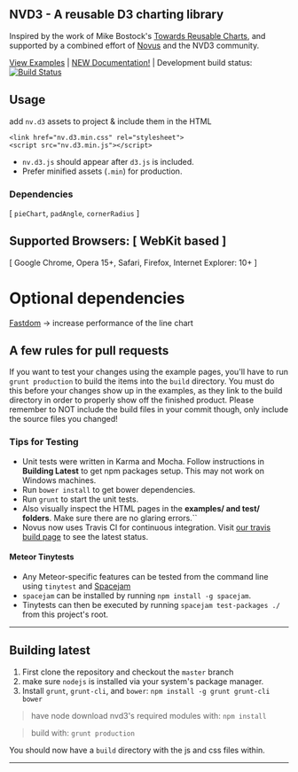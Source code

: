 <!-- @format -->

## NVD3 - A reusable D3 charting library

Inspired by the work of Mike Bostock's [Towards Reusable Charts](http://bost.ocks.org/mike/chart/), and supported by a combined effort of [Novus](http://www.novus.com) and the NVD3 community.

[View Examples](http://nvd3-community.github.io/nvd3/) | [NEW Documentation!](http://nvd3-community.github.io/nvd3/examples/documentation.html) | Development build status: [![Build Status](https://travis-ci.org/novus/nvd3.svg?branch=master)](https://travis-ci.org/novus/nvd3)

## Usage

add `nv.d3` assets to project & include them in the HTML

```
<link href="nv.d3.min.css" rel="stylesheet">
<script src="nv.d3.min.js"></script>
```

- `nv.d3.js` should appear after `d3.js` is included.
- Prefer minified assets (`.min`) for production.

### Dependencies

[ `pieChart`, `padAngle`, `cornerRadius` ]

## Supported Browsers: [ WebKit based ]

[ Google Chrome, Opera 15+, Safari, Firefox, Internet Explorer: 10+ ]

# Optional dependencies

[Fastdom](https://github.com/wilsonpage/fastdom) -> increase performance of the line chart

## A few rules for pull requests

If you want to test your changes using the example pages,
you'll have to run `grunt production` to build the items into the `build` directory.
You must do this before your changes show up in the examples, as they link to the build directory
in order to properly show off the finished product.
Please remember to NOT include the build files in your commit though,
only include the source files you changed!

### Tips for Testing

- Unit tests were written in Karma and Mocha. Follow instructions in **Building Latest** to get npm packages setup. This may not work on Windows machines.
- Run `bower install` to get bower dependencies.
- Run `grunt` to start the unit tests.
- Also visually inspect the HTML pages in the **examples/ and test/ folders**. Make sure there are no glaring errors.``
- Novus now uses Travis CI for continuous integration. Visit [our travis build page](https://travis-ci.org/novus/nvd3/) to see the latest status.

#### Meteor Tinytests

- Any Meteor-specific features can be tested from the command line using `tinytest` and [Spacejam](https://www.npmjs.com/package/spacejam)
- `spacejam` can be installed by running `npm install -g spacejam`.
- Tinytests can then be executed by running `spacejam test-packages ./` from this project's root.

---

## Building latest

1. First clone the repository and checkout the `master` branch
2. make sure `nodejs` is installed via your system's package manager.
3. Install `grunt`, `grunt-cli`, and `bower`: `npm install -g grunt grunt-cli bower`

> have node download nvd3's required modules with: `npm install`

> build with: `grunt production`

You should now have a `build` directory with the js and css files within.

---
